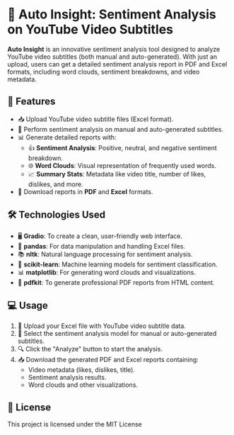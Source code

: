 # 🚗 **Auto Insight**: Sentiment Analysis on YouTube Video Subtitles

**Auto Insight** is an innovative sentiment analysis tool designed to analyze YouTube video subtitles (both manual and auto-generated). With just an upload, users can get a detailed sentiment analysis report in PDF and Excel formats, including word clouds, sentiment breakdowns, and video metadata. 

## 🔧 **Features**
- 📥 Upload YouTube video subtitle files (Excel format).
- 🧠 Perform sentiment analysis on manual and auto-generated subtitles.
- 📊 Generate detailed reports with:
  - 👍 **Sentiment Analysis**: Positive, neutral, and negative sentiment breakdown.
  - 🌐 **Word Clouds**: Visual representation of frequently used words.
  - 📈 **Summary Stats**: Metadata like video title, number of likes, dislikes, and more.
- 💾 Download reports in **PDF** and **Excel** formats.

## 🛠️ **Technologies Used**
- 🖥️ **Gradio**: To create a clean, user-friendly web interface.
- 🐍 **pandas**: For data manipulation and handling Excel files.
- 📚 **nltk**: Natural language processing for sentiment analysis.
- 🤖 **scikit-learn**: Machine learning models for sentiment classification.
- 📊 **matplotlib**: For generating word clouds and visualizations.
- 📄 **pdfkit**: To generate professional PDF reports from HTML content.

## 💻 **Usage**

1. 📂 Upload your Excel file with YouTube video subtitle data.
2. 🤖 Select the sentiment analysis model for manual or auto-generated subtitles.
3. 🔍 Click the "Analyze" button to start the analysis.
4. 📥 Download the generated PDF and Excel reports containing:
   - Video metadata (likes, dislikes, title).
   - Sentiment analysis results.
   - Word clouds and other visualizations.

## 📝 **License**

This project is licensed under the MIT License


  
